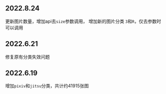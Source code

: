 ## 2022.8.24
更新图片数量，增加api去`size`参数调用，
增加新的图片分类 `3`和`R`，仅去参数时可以调用

## 2022.6.21
修复原有分类失效问题

## 2022.6.19
增加`pixiv`和`jitsu`分类，共计约41915张图
